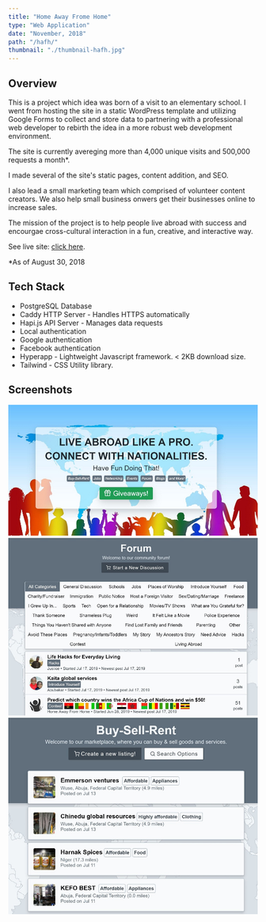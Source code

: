 ```yaml
---
title: "Home Away Frome Home"
type: "Web Application"
date: "November, 2018"
path: "/hafh/"
thumbnail: "./thumbnail-hafh.jpg"
---
```


## Overview

This is a project which idea was born of a visit to an elementary school. I went from hosting the site in a static WordPress template and utilizing Google Forms to collect and store data to partnering with a professional web developer to rebirth the idea in a more robust web development environment.

The site is currently avereging more than 4,000 unique visits and 500,000 requests a month*.

I made several of the site's static pages, content addition, and SEO.

I also lead a small marketing team which comprised of volunteer content creators. We also help small business onwers get their businesses online to increase sales.

The mission of the project is to help people live abroad with success and encourgae cross-cultural interaction in a fun, creative, and interactive way.

See live site: [click here](https://homeawayfromhome.online/ "Home Away From Home").

*As of August 30, 2018

## Tech Stack

- PostgreSQL Database
- Caddy HTTP Server - Handles HTTPS automatically
- Hapi.js API Server - Manages data requests
- Local authentication
- Google authentication
- Facebook authentication
- Hyperapp - Lightweight Javascript framework. < 2KB download size.
- Tailwind - CSS Utility library.

## Screenshots

![Screenshot 1](./image1.JPG)
![Screenshot 2](./image2.JPG)
![Screenshot 2](./image3.JPG)
